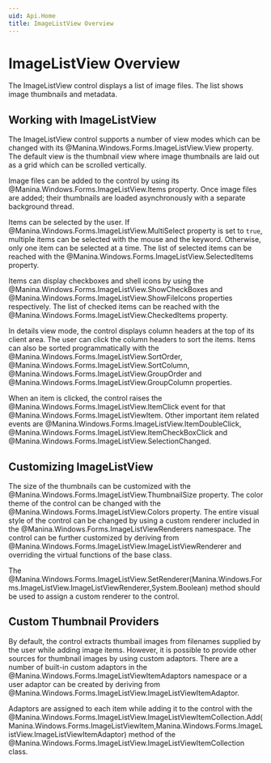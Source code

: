 ```yaml
---
uid: Api.Home
title: ImageListView Overview
---
```

# ImageListView Overview #

The ImageListView control displays a list of image files. The list shows image thumbnails and metadata.

## Working with ImageListView #

The ImageListView control supports a number of view modes which can be changed with its @Manina.Windows.Forms.ImageListView.View property. The default view is the thumbnail view where image thumbnails are laid out as a grid which can be scrolled vertically.

Image files can be added to the control by using its @Manina.Windows.Forms.ImageListView.Items property. Once image files are added; their thumbnails are loaded asynchronously with a separate background thread.

Items can be selected by the user. If @Manina.Windows.Forms.ImageListView.MultiSelect property is set to `true`, multiple items can be selected with the mouse and the keyword. Otherwise, only one item can be selected at a time. The list of selected items can be reached with the @Manina.Windows.Forms.ImageListView.SelectedItems property.

Items can display checkboxes and shell icons by using the @Manina.Windows.Forms.ImageListView.ShowCheckBoxes and @Manina.Windows.Forms.ImageListView.ShowFileIcons properties respectively.  The list of checked items can be reached with the @Manina.Windows.Forms.ImageListView.CheckedItems property.

In details view mode, the control displays column headers at the top of its client area. The user can click the column headers to sort the items. Items can also be sorted programmatically with the @Manina.Windows.Forms.ImageListView.SortOrder, @Manina.Windows.Forms.ImageListView.SortColumn, @Manina.Windows.Forms.ImageListView.GroupOrder and @Manina.Windows.Forms.ImageListView.GroupColumn properties.

When an item is clicked, the control raises the @Manina.Windows.Forms.ImageListView.ItemClick event for that @Manina.Windows.Forms.ImageListViewItem. Other important item related events are @Manina.Windows.Forms.ImageListView.ItemDoubleClick, @Manina.Windows.Forms.ImageListView.ItemCheckBoxClick and @Manina.Windows.Forms.ImageListView.SelectionChanged.

## Customizing ImageListView #

The size of the thumbnails can be customized with the @Manina.Windows.Forms.ImageListView.ThumbnailSize property. The color theme of the control can be changed with the @Manina.Windows.Forms.ImageListView.Colors property. The entire visual style of the control can be changed by using a custom renderer included in the @Manina.Windows.Forms.ImageListViewRenderers namespace. The control can be further customized by deriving from @Manina.Windows.Forms.ImageListView.ImageListViewRenderer and overriding the virtual functions of the base class. 

The @Manina.Windows.Forms.ImageListView.SetRenderer(Manina.Windows.Forms.ImageListView.ImageListViewRenderer,System.Boolean) method should be used to assign a custom renderer to the control.

## Custom Thumbnail Providers #

By default, the control extracts thumbail images from filenames supplied by the user while adding image items. However, it is possible to provide other sources for thumbnail images by using custom adaptors. There are a number of built-in custom adaptors in the @Manina.Windows.Forms.ImageListViewItemAdaptors namespace or a user adaptor can be created by deriving from @Manina.Windows.Forms.ImageListView.ImageListViewItemAdaptor. 

Adaptors are assigned to each item while adding it to the control with the @Manina.Windows.Forms.ImageListView.ImageListViewItemCollection.Add(Manina.Windows.Forms.ImageListViewItem,Manina.Windows.Forms.ImageListView.ImageListViewItemAdaptor) method of the @Manina.Windows.Forms.ImageListView.ImageListViewItemCollection class.
